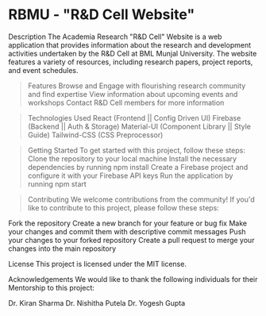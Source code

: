 # RBMU - "R&D Cell Website"
Description
The Academia Research "R&D Cell" Website is a web application that provides information about the research and development activities undertaken by the R&D Cell at BML Munjal University. The website features a variety of resources, including research papers, project reports, and event schedules.

> Features
Browse and Engage with flourishing research community and find expertise
View information about upcoming events and workshops
Contact R&D Cell members for more information

> Technologies Used
React (Frontend || Config Driven UI)
Firebase (Backend || Auth & Storage)
Material-UI (Component Library || Style Guide)
Tailwind-CSS (CSS Preprocessor)


> Getting Started
To get started with this project, follow these steps:
Clone the repository to your local machine
Install the necessary dependencies by running npm install
Create a Firebase project and configure it with your Firebase API keys
Run the application by running npm start


> Contributing
We welcome contributions from the community! If you'd like to contribute to this project, please follow these steps:

Fork the repository
Create a new branch for your feature or bug fix
Make your changes and commit them with descriptive commit messages
Push your changes to your forked repository
Create a pull request to merge your changes into the main repository


License
This project is licensed under the MIT license.

Acknowledgements
We would like to thank the following individuals for their Mentorship to this project:

Dr. Kiran Sharma
Dr. Nishitha Putela
Dr. Yogesh Gupta
